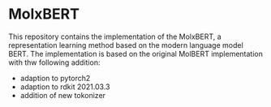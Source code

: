 # MolxBERT
This repository contains the implementation of the MolxBERT, a representation learning method based on the modern language model BERT. 
The implementation is based on the original MolBERT implementation with thw following addition:
- adaption to pytorch2
- adaption to rdkit 2021.03.3
- addition of new tokonizer  

